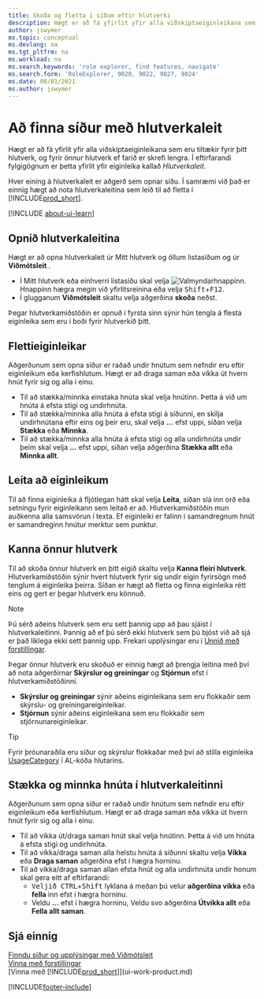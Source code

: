 ```yaml
---
title: Skoða og fletta í síðum eftir hlutverki
description: Hægt er að fá yfirlit yfir alla viðskiptaeiginleikana sem eru tiltækir fyrir hlutverkið þitt og önnur hlutverk með hlutverkaleitinni.
author: jswymer
ms.topic: conceptual
ms.devlang: na
ms.tgt_pltfrm: na
ms.workload: na
ms.search.keywords: 'role explorer, find features, navigate'
ms.search.form: 'RoleExplorer, 9020, 9022, 9027, 9024'
ms.date: 08/01/2021
ms.author: jswymer
---
```


# <a name="finding-pages-with-the-role-explorer"></a>Að finna síður með hlutverkaleit

Hægt er að fá yfirlit yfir alla viðskiptaeiginleikana sem eru tiltækir fyrir þitt hlutverk, og fyrir önnur hlutverk ef farið er skrefi lengra. Í eftirfarandi fylgigögnum er þetta yfirlit yfir eiginleika kallað *Hlutverkaleit*.

Hver eining á hlutverkaleit er aðgerð sem opnar síðu. Í samræmi við það er einnig hægt að nota hlutverkaleitina sem leið til að fletta í [!INCLUDE[prod_short](includes/prod_short.md)].

[!INCLUDE [about-ui-learn](includes/about-ui-learn.md)]

## <a name="open-the-role-explorer"></a>Opnið hlutverkaleitina

Hægt er að opna hlutverkaleit úr Mitt hlutverk og öllum listasíðum og úr **Viðmótsleit** .

- Í Mitt hlutverk eða einhverri listasíðu skal velja ![Valmyndarhnappinn.](media/ui_menu_button.png "Valmyndarhnappur") Hnappinn hægra megin við yfirlitsreinina eða velja  <kbd>Shift</kbd>+<kbd>F12</kbd>.
- Í glugganum **Viðmótsleit** skaltu velja aðgerðina **skoða** neðst.

Þegar hlutverkamiðstöðin er opnuð í fyrsta sinn sýnir hún tengla á flesta eiginleika sem eru í boði fyrir hlutverkið þitt.

## <a name="navigate-features"></a>Flettieiginleikar

Aðgerðunum sem opna síður er raðað undir hnútum sem nefndir eru eftir eiginleikum eða kerfishlutum. Hægt er að draga saman eða víkka út hvern hnút fyrir sig og alla í einu.

- Til að stækka/minnka einstaka hnúta skal velja hnútinn. Þetta á við um hnúta á efsta stigi og undirhnúta.
- Til að stækka/minnka alla hnúta á efsta stigi á síðunni, en skilja undirhnútana eftir eins og þeir eru, skal velja **...** efst uppi, síðan velja **Stækka** eða **Minnka**.
- Til að stækka/minnka alla hnúta á efsta stigi og alla undirhnúta undir þeim skal velja **...** efst uppi, síðan velja aðgerðina **Stækka allt** eða **Minnka allt**.

## <a name="search-for-features"></a>Leita að eiginleikum

Til að finna eiginleika á fljótlegan hátt skal velja **Leita**, síðan slá inn orð eða setningu fyrir eiginleikann sem leitað er að. Hlutverkamiðstöðin mun auðkenna alla samsvörun í texta. Ef eiginleiki er falinn í samandregnum hnút er samandreginn hnútur merktur sem punktur. 

## <a name="explore-other-roles"></a>Kanna önnur hlutverk

Til að skoða önnur hlutverk en þitt eigið skaltu velja **Kanna fleiri hlutverk**. Hlutverkamiðstöðin sýnir hvert hlutverk fyrir sig undir eigin fyrirsögn með tenglum á eiginleika þeirra. Síðan er hægt að fletta og finna eiginleika rétt eins og gert er þegar hlutverk eru könnuð.

> [!NOTE]
> Þú sérð aðeins hlutverk sem eru sett þannig upp að þau sjáist í hlutverkaleitinni. Þannig að ef þú sérð ekki hlutverk sem þú bjóst við að sjá er það líklega ekki sett þannig upp. Frekari upplýsingar eru í [Unnið með forstillingar](admin-users-profiles-roles.md). 

Þegar önnur hlutverk eru skoðuð er einnig hægt að þrengja leitina með því að nota aðgerðirnar **Skýrslur og greiningar** og **Stjórnun** efst í hlutverkamiðstöðinni.

- **Skýrslur og greiningar** sýnir aðeins eiginleikana sem eru flokkaðir sem skýrslu- og greiningareiginleikar.
- **Stjórnun** sýnir aðeins eiginleikana sem eru flokkaðir sem stjórnunareiginleikar.

> [!TIP]
> Fyrir þróunaraðila eru síður og skýrslur flokkaðar með því að stilla eiginleika [UsageCategory](/dynamics365/business-central/dev-itpro/developer/properties/devenv-usagecategory-property) í AL-kóða hlutarins.
<!--
 
## <a name="role-explorer-actions"></a>Role explorer actions

There a several actions along the top of the role explorer to help you locate features of your role and other roles.

|Action|Description|
|------|------|
|**All**|Shows all features that are related to the role.|
|**Find**|Lets you enter a word or phrase to quickly locate feature names that match.|
|**Explore more roles**|All business features that are available for all roles including your own. When exploring all roles, the other actions work the same way, except for all roles shown. **NOTE:** You will only see roles that are set up to show in role explorer. For more information, see [Manage Profiles](admin-users-profiles-roles.md).  |
|**Report & Analysis**|This action Shows only those features that are categorized as reports and analysis features.|
|**Administration**|Shows only those features that are categorized as administration features.|



<!--
Choose the **Find** action at the top of the role explorer to quickly locate feature names that contain a certain term.

Choose the **Explore more roles** action at the top of the role explorer to get an overview of all business features that are available for all roles including your own.

> [!NOTE]
> Only Role Center actions for profiles where the **Show in Role Explorer** check box is selected will appear on the extended version of the role explorer (shown with the **Explore more roles** action). For more information, see [Manage Profiles](admin-users-profiles-roles.md).
-->

## <a name="expand-and-collapse-nodes-on-the-role-explorer"></a>Stækka og minnka hnúta í hlutverkaleitinni

Aðgerðunum sem opna síður er raðað undir hnútum sem nefndir eru eftir eiginleikum eða kerfishlutum. Hægt er að draga saman eða víkka út hvern hnút fyrir sig og alla í einu.

- Til að víkka út/draga saman hnút skal velja hnútinn. Þetta á við um hnúta á efsta stigi og undirhnúta.
- Til að víkka/draga saman alla helstu hnúta á síðunni skaltu velja **Víkka** eða **Draga saman** aðgerðina efst í hægra horninu.
- Til að víkka/draga saman allan efsta hnút og alla undirhnúta undir honum skal gera eitt af eftirfarandi:
  -  <kbd>Veljið CTRL</kbd>+<kbd>Shift</kbd>  lyklana á meðan þú velur  **aðgerðina víkka**  eða  **fella**  inn efst í hægra horninu.
  - Veldu **...** efst í hægra horninu, Veldu svo aðgerðina **Útvíkka allt** eða **Fella allt saman**.

## <a name="see-also"></a>Sjá einnig
[Finndu síður og upplýsingar með Viðmótsleit](ui-search.md)  
[Vinna með forstillingar](admin-users-profiles-roles.md)  
[Vinna með [!INCLUDE[prod_short](includes/prod_short.md)]](ui-work-product.md)  

[!INCLUDE[footer-include](includes/footer-banner.md)]
